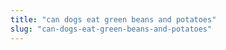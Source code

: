 ```yaml
---
title: "can dogs eat green beans and potatoes"
slug: "can-dogs-eat-green-beans-and-potatoes"
---
```


